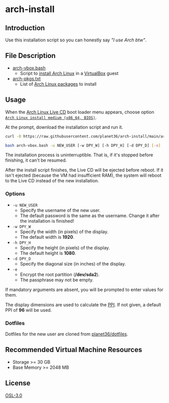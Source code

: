 # arch-install

## Introduction
Use this installation script so you can honestly say _"I use Arch btw"_.

## File Description
- [arch-vbox.bash](arch-vbox.bash)
  - Script to [install Arch Linux](https://wiki.archlinux.org/title/Installation_guide) in a [VirtualBox](https://www.virtualbox.org/) guest
- [arch-pkgs.txt](arch-pkgs.txt)
  - List of [Arch Linux packages](https://www.archlinux.org/packages/) to install

## Usage
When the [Arch Linux Live CD](https://www.archlinux.org/download/) boot loader menu appears, choose option <u>`Arch Linux install medium (x86_64, BIOS)`</u>.

At the prompt, download the installation script and run it.
```sh
curl -O https://raw.githubusercontent.com/planet36/arch-install/main/arch-vbox.bash

bash arch-vbox.bash -u NEW_USER [-w DPY_W] [-h DPY_H] [-d DPY_D] [-e]
```

The installation process is uninterruptible.  That is, if it's stopped before finishing, it can't be resumed.

After the install script finishes, the Live CD will be ejected before reboot.
If it isn't ejected (because the VM had insufficient RAM), the system will reboot to the Live CD instead of the new installation.

### Options
- `-u NEW_USER`
  - Specify the username of the new user.
  - The default password is the same as the username.  Change it after the installation is finished!
- `-w DPY_W`
  - Specify the width (in pixels) of the display.
  - The default width is **1920**.
- `-h DPY_H`
  - Specify the height (in pixels) of the display.
  - The default height is **1080**.
- `-d DPY_D`
  - Specify the diagonal size (in inches) of the display.
- `-e`
  - Encrypt the root partition (**/dev/sda2**).
  - The passphrase may not be empty.

If mandatory arguments are absent, you will be prompted to enter values for them.

The display dimensions are used to calculate the [PPI](https://en.wikipedia.org/wiki/Pixel_density#Calculation_of_monitor_PPI).  If not given, a default PPI of **96** will be used.

### Dotfiles
Dotfiles for the new user are cloned from [planet36/dotfiles](https://github.com/planet36/dotfiles).

## Recommended Virtual Machine Resources
- Storage >= 30 GB
- Base Memory >= 2048 MB

## License
[OSL-3.0](https://opensource.org/licenses/OSL-3.0)

